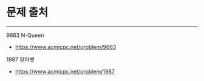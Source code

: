 # 문제 출처

---
9663 N-Queen
- https://www.acmicpc.net/problem/9663

1987 알파벳
- https://www.acmicpc.net/problem/1987